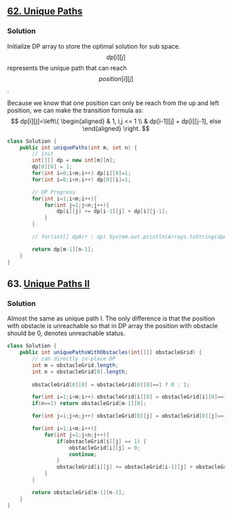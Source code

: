 ## [62. Unique Paths](https://leetcode.cn/problems/unique-paths/)

### Solution

Initialize DP array to store the optimal solution for sub space. $$dp[i][j]$$ represents the unique path that can reach $$position[i][j]$$.

Because we know that one position can only be reach from the up and left position, we can make the transition formula as:
$$
dp[i][j]=\left\{
\begin{aligned}
& 1, i,j <= 1 \\
& dp[i-1][j] + dp[i][j-1], else
\end{aligned}
\right.
$$

```java
class Solution {
    public int uniquePaths(int m, int n) {
        // init
        int[][] dp = new int[m][n];
        dp[0][0] = 1;
        for(int i=0;i<m;i++) dp[i][0]=1;
        for(int i=0;i<n;i++) dp[0][i]=1;

        // DP Progress
        for(int i=1;i<m;i++){
            for(int j=1;j<n;j++){
                dp[i][j] += dp[i-1][j] + dp[i][j-1];
            }
        }

        // for(int[] dpArr : dp) System.out.println(Arrays.toString(dpArr));

        return dp[m-1][n-1];
    }
}
```



## 63. [Unique Paths II](https://leetcode.cn/problems/unique-paths-ii/)

### Solution

Almost the same as unique path I. The only difference is that the position with obstacle is unreachable so that in DP array the position with obstacle should be 0, denotes unreachable status.

```java
class Solution {
    public int uniquePathsWithObstacles(int[][] obstacleGrid) {
        // can directly in-place DP
        int m = obstacleGrid.length;
        int n = obstacleGrid[0].length;
        
        obstacleGrid[0][0] = obstacleGrid[0][0]==1 ? 0 : 1;

        for(int i=1;i<m;i++) obstacleGrid[i][0] = obstacleGrid[i][0]==1 ? 0 : obstacleGrid[i-1][0];
        if(n==1) return obstacleGrid[m-1][0];

        for(int j=1;j<n;j++) obstacleGrid[0][j] = obstacleGrid[0][j]==1 ? 0 : obstacleGrid[0][j-1];

        for(int i=1;i<m;i++){
            for(int j=1;j<n;j++){
                if(obstacleGrid[i][j] == 1) {
                    obstacleGrid[i][j] = 0;
                    continue;
                }
                obstacleGrid[i][j] += obstacleGrid[i-1][j] + obstacleGrid[i][j-1];
            }
        }

        return obstacleGrid[m-1][n-1];
    }
}
```

